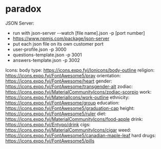# paradox
JSON Server:
- run with json-server --watch [file name].json -p [port number]
- https://www.npmjs.com/package/json-server
- put each json file on its own customer port
- user-profile.json -p 3000
- questions-template.json -p 3001
- answers-template.json -p 3002


Icons:
body type: https://icons.expo.fyi/Ionicons/body-outline
religion: https://icons.expo.fyi/FontAwesome5/pray
orientation: https://icons.expo.fyi/FontAwesome/heart
gender: https://icons.expo.fyi/FontAwesome/transgender-alt
zodiac: https://icons.expo.fyi/MaterialCommunityIcons/zodiac-scorpio
work: https://icons.expo.fyi/MaterialIcons/work-outline
ethnicity: https://icons.expo.fyi/FontAwesome/group
education: https://icons.expo.fyi/FontAwesome5/graduation-cap
height: https://icons.expo.fyi/FontAwesome5/ruler
diet: https://icons.expo.fyi/MaterialCommunityIcons/food-apple
drink: https://icons.expo.fyi/Entypo/drink
cigs: https://icons.expo.fyi/MaterialCommunityIcons/cigar
weed: https://icons.expo.fyi/FontAwesome5/canadian-maple-leaf
hard drugs: https://icons.expo.fyi/FontAwesome5/pills


